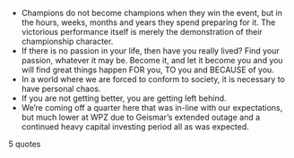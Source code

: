  - Champions do not become champions when they win the event, but in the hours, weeks, months and years they spend preparing for it. The victorious performance itself is merely the demonstration of their championship character.
 - If there is no passion in your life, then have you really lived? Find your passion, whatever it may be. Become it, and let it become you and you will find great things happen FOR you, TO you and BECAUSE of you.
 - In a world where we are forced to conform to society, it is necessary to have personal chaos.
 - If you are not getting better, you are getting left behind.
 - We’re coming off a quarter here that was in-line with our expectations, but much lower at WPZ due to Geismar’s extended outage and a continued heavy capital investing period all as was expected.

5 quotes